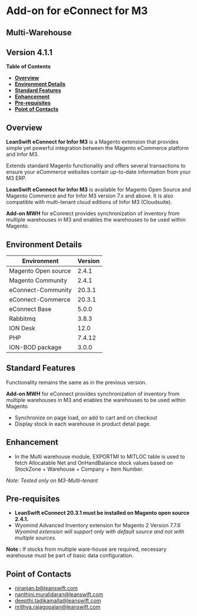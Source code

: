 
# Add-on for eConnect for M3

## **Multi-Warehouse**

## **Version 4.1.1**

**Table of Contents**


  - [**Overview**](#overview)
  - [**Environment Details**](#environment-details)
  - [**Standard Features**](#standard-features)
  - [**Enhancement**](#enhancement)
  - [**Pre-requisites**](#pre-requisites)
  - [**Point of Contacts**](#point-of-contacts)

## **Overview**

 **LeanSwift eConnect for Infor M3** is a Magento extension that provides simple yet powerful integration between the Magento eCommerce platform and Infor M3.

Extends standard Magento functionality and offers several transactions to ensure your eCommerce websites contain up-to-date information from your M3 ERP.

 **LeanSwift eConnect for Infor M3** is available for Magento Open Source and Magento Commerce and for Infor M3 version 7.x and above. It is also compatible with multi-tenant cloud editions of Infor M3 (Cloudsuite).

 **Add-on MWH** for eConnect provides synchronization of inventory from multiple warehouses in M3 and enables the warehouses to be used within Magento.

## **Environment Details**

| **Environment** | **Version** |
| --- | --- |
| Magento Open source | 2.4.1 |
| Magento Community | 2.4.1 |
| eConnect-Community | 20.3.1 |
| eConnect-Commerce | 20.3.1 |
| eConnect Base | 5.0.0 |
| Rabbitmq | 3.8.3 |
| ION Desk | 12.0 |
| PHP | 7.4.12 |
| ION-BOD package | 3.0.0 |

## **Standard Features**

Functionality remains the same as in the previous version.

**Add-on MWH** for eConnect provides synchronization of inventory from multiple warehouses in M3 and enables the warehouses to be used within Magento

- Synchronize on page load, on add to cart and on checkout
- Display stock in each warehouse in product detail page.


## **Enhancement**

- In the Multi warehouse module, EXPORTMI to MITLOC table is used to fetch Allocatable Net and OnHandBalance stock values based on StockZone + Warehouse + Company + Item Number.

_Note: Tested only on M3-Multi-tenant_

## **Pre-requisites**

- **LeanSwift eConnect 20.3.1 must be installed on Magento open source 2.4.1.**
- Wyomind Advanced Inventory extension for Magento 2 Version 7.7.6
_Wyomind extension will support only with default source and not with multiple sources._

**Note :**
 If stocks from multiple ware-house are required, necessary warehouse must be part of basic data configuration.

## **Point of Contacts**

- [niranjan.b@leanswift.com](mailto:niranjan.b@leanswift.com)
- [nanthini.muralidaran@leanswift.com](mailto:nanthini.muralidaran@leanswift.com)
- [deepthi.tadikamalla@leanswift.com](mailto:deepthi.tadikamalla@leanswift.com)
- [nrithya.rajagopalan@leanswift.com](mailto:nrithya.rajagopalan@leanswift.com)



